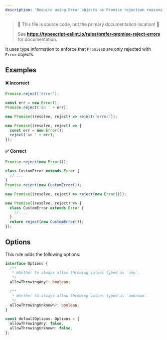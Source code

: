 ```yaml
---
description: 'Require using Error objects as Promise rejection reasons.'
---
```


> 🛑 This file is source code, not the primary documentation location! 🛑
>
> See **https://typescript-eslint.io/rules/prefer-promise-reject-errors** for documentation.

It uses type information to enforce that `Promise`s are only rejected with `Error` objects.

## Examples

<!--tabs-->

#### ❌ Incorrect

```ts
Promise.reject('error');

const err = new Error();
Promise.reject('an ' + err);

new Promise((resolve, reject) => reject('error'));

new Promise((resolve, reject) => {
  const err = new Error();
  reject('an ' + err);
});
```

#### ✅ Correct

```ts
Promise.reject(new Error());

class CustomError extends Error {
  // ...
}
Promise.reject(new CustomError());

new Promise((resolve, reject) => reject(new Error()));

new Promise((resolve, reject) => {
  class CustomError extends Error {
    // ...
  }
  return reject(new CustomError());
});
```

<!--/tabs-->

## Options

This rule adds the following options:

```ts
interface Options {
  /**
   * Whether to always allow throwing values typed as `any`.
   */
  allowThrowingAny?: boolean;

  /**
   * Whether to always allow throwing values typed as `unknown`.
   */
  allowThrowingUnknown?: boolean;
}

const defaultOptions: Options = {
  allowThrowingAny: false,
  allowThrowingUnknown: false,
};
```
